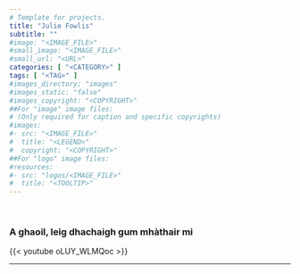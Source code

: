 ```yaml
---
# Template for projects.
title: "Julie Fowlis"
subtitle: ""
#image: "<IMAGE_FILE>"
#small_image: "<IMAGE_FILE>"
#small_url: "<URL>"
categories: [ "<CATEGORY>" ]
tags: [ "<TAG>" ]
#images_directory; "images"
#images_static: "false"
#images_copyright: "<COPYRIGHT>"
##For "image" image files:
# (Only required for caption and specific copyrights)
#images:
#- src: "<IMAGE_FILE>"
#  title: "<LEGEND>"
#  copyright: "<COPYRIGHT>"
##For "logo" image files:
#resources:
#- src: "logos/<IMAGE_FILE>"
#  title: "<TOOLTIP>"
---
```


&nbsp;

### A ghaoil, leig dhachaigh gum mhàthair mi

{{< youtube oLUY_WLMQoc >}}

---  

